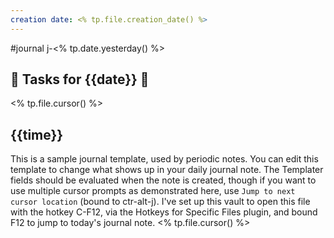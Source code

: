 ```yaml
---
creation date: <% tp.file.creation_date() %>
---
```

#journal j-<% tp.date.yesterday() %>
## 📜 Tasks for {{date}} 📜 
<% tp.file.cursor() %>
## {{time}}
This is a sample journal template, used by periodic notes. You can edit this template to change what shows up in your daily journal note. The Templater fields should be evaluated when the note is created, though if you want to use multiple cursor prompts as demonstrated here, use `Jump to next cursor location`  (bound to ctr-alt-j).
I've set up this vault to open this file with the hotkey C-F12, via the Hotkeys for Specific Files plugin, and bound F12 to jump to today's journal note.
<% tp.file.cursor() %>